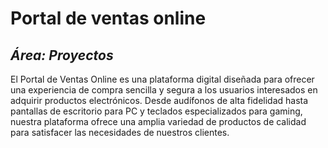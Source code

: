 # Portal de ventas online
## _Área: Proyectos_
El Portal de Ventas Online es una plataforma digital diseñada para ofrecer una experiencia de compra sencilla y segura a los usuarios interesados en adquirir productos electrónicos. Desde audífonos de alta fidelidad hasta pantallas de escritorio para PC y teclados especializados para gaming, nuestra plataforma ofrece una amplia variedad de productos de calidad para satisfacer las necesidades de nuestros clientes.

